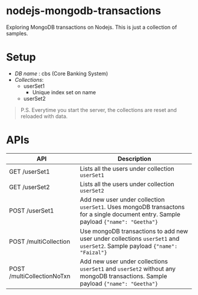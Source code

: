 # nodejs-mongodb-transactions
Exploring MongoDB transactions on Nodejs. This is just a collection of samples.

# Setup

* *DB name* : cbs (Core Banking System)
* *Collections*:
  * userSet1
    * Unique index set on name
  * userSet2

> P.S. Everytime you start the server, the collections are reset and reloaded with data.

# APIs

| API | Description |
|---|---|
| GET /userSet1 | Lists all the users under collection `userSet1` |
| GET /userSet2 | Lists all the users under collection `userSet2` |
| POST /userSet1 | Add new user under collection `userSet1`. Uses mongoDB transactons for a single document entry. Sample payload `{"name": "Geetha"}` |
| POST /multiCollection | Use mongoDB transactions to add new user under collections `userSet1` and `userSet2`. Sample payload `{"name": "Faizal"}` |
| POST /multiCollectionNoTxn | Add new user under collections `userSet1` and `userSet2` without any mongoDB transactions. Sample payload `{"name": "Geetha"}` |
